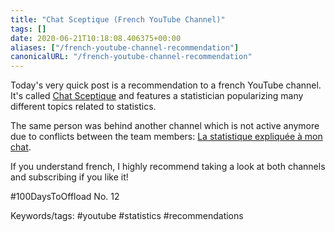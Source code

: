 ```yaml
---
title: "Chat Sceptique (French YouTube Channel)"
tags: []
date: 2020-06-21T10:18:08.406375+00:00
aliases: ["/french-youtube-channel-recommendation"]
canonicalURL: "/french-youtube-channel-recommendation"
---
```

Today's very quick post is a recommendation to a french YouTube channel. It's called [Chat Sceptique](https://www.youtube.com/channel/UCOuIgj0CYCXCvjWywjDbauw) and features a statistician popularizing many different topics related to statistics.

The same person was behind another channel which is not active anymore due to conflicts between the team members: [La statistique expliquée à mon chat](https://www.youtube.com/channel/UCWty1tzwZW_ZNSp5GVGteaA).

If you understand french, I highly recommend taking a look at both channels and subscribing if you like it!

#100DaysToOffload No. 12

Keywords/tags:
#youtube #statistics #recommendations

